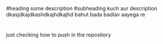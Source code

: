 #heading
some description
#subheading
kuch aur description
dkasjdkajdkashdkajhdkajhd
bahut bada badlav aayega re
#
just checking how to push in the repository